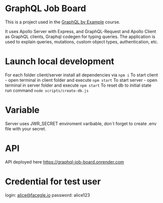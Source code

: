 # GraphQL Job Board

This is a project used in the [GraphQL by Example](https://www.udemy.com/course/graphql-by-example/?referralCode=7ACEB04674F000BAC061) course.

It uses Apollo Server with Express, and GraphQL-Request and Apollo Client as GraphQL clients, Graphql codegen for typing queries. The application is used to explain queries, mutations, custom object types, authentication, etc.

# Launch local development

For each folder client/server install all dependencies via `npm i`
To start client - open terminal in client folder and execute `npm start`
To start server - open terminal in server folder and execute `npm start`
To reset db to initial state run command `node scripts/create-db.js`

# Variable
Server uses JWR_SECRET enviroment varibable, don`t forget to create .env file with your secret.

# API
API deployed here https://graphql-job-board.onrender.com

# Credential for test user

login: alice@facegle.io
password: alice123
